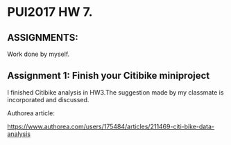 # PUI2017 HW 7.


## ASSIGNMENTS:

Work done by myself. 

## Assignment 1: Finish your Citibike miniproject

I finished Citibike analysis in HW3.The suggestion made by my classmate is incorporated and discussed.

Authorea article:

https://www.authorea.com/users/175484/articles/211469-citi-bike-data-analysis